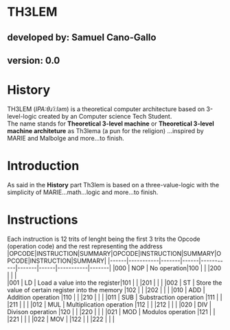 TH3LEM
=======

## developed by: Samuel Cano-Gallo
## version: 0.0

# History
TH3LEM (_IPA:θɹˈiːləm_) is a theoretical computer architecture based on 3-level-logic created by an Computer science Tech Student.  
The name stands for **Theoretical 3-level machine** or **Theoretical 3-level machine architeture** as Th3lema (a pun for the religion) 
...inspired by MARIE and Malbolge and more...to finish.

# Introduction  
As said in the **History** part Th3lem is based on a three-value-logic with the simplicity of MARIE...math...logic and more...to finish.
# Instructions  
Each instruction is 12 trits of lenght being the first 3 trits the Opcode (operation code) and the rest representing the address
|OPCODE|INSTRUCTION|SUMMARY|OPCODE|INSTRUCTION|SUMMARY|OPCODE|INSTRUCTION|SUMMARY|
|------|-----------|-------|------|-----------|-------|------|-----------|-------|
|000   | NOP | No operation|100   |           |       |200   |           |       |  
|001   | LD  | Load a value into the register|101   |           |       |201   |           |       |
|002   | ST  | Store the value of certain register into the memory            |102   |           |       |202   |           |       |
|010   | ADD | Addition operation            |110   |           |       |210   |           |       |
|011   | SUB | Substraction operation           |111   |           |       |211   |           |       |
|012   | MUL | Multiplication operation            |112   |           |       |212   |           |       |
|020   | DIV | Divison operation            |120   |           |       |220   |           |       |
|021   | MOD | Modulos operation            |121   |           |       |221   |           |       |
|022   | MOV |              |122   |           |       |222   |           |       |

